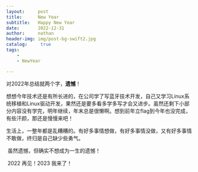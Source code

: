 ```yaml
---
layout:     post
title:      New Year
subtitle:   Happy New Year
date:       2022-12-31
author:     nathan 
header-img: img/post-bg-swift2.jpg
catalog: 	 true
tags:
    - 
    - NewYear

---
```




对2022年总结就两个字，**遗憾**！

​		想想今年技术还是有所长进的，在公司学了写蓝牙技术开发，自己又学习Linux系统移植和Linux驱动开发，果然还是要多看多学多写才会又进步。虽然还剩下小部分内容没有学完，明年继续，年末总是很懒啊。想到前年立flag到今年也没完成，有些汗颜，那还是慢慢来吧！

​		生活上，一整年都是乱糟糟的。有好多事情想做，有好多事情没做，又有好多事情不敢做，终归是自己缺少些勇气。

​		虽然遗憾，但确实不想成为一生的遗憾！

​		2022 再见！2023 我来了！

